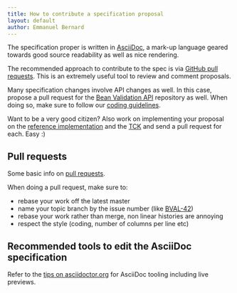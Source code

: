```yaml
---
title: How to contribute a specification proposal
layout: default
author: Emmanuel Bernard
---
```


The specification proper is written in [AsciiDoc](http://www.methods.co.nz/asciidoc/), a mark-up language geared towards good source readability as well as nice rendering.

The recommended approach to contribute to the spec is via
[GitHub pull requests](http://help.github.com/send-pull-requests/).
This is an extremely useful tool to review and comment proposals.

Many specification changes involve API changes as well. In this case, propose a pull
request for the [Bean Validation API](https://github.com/beanvalidation/beanvalidation-api)
repository as well. When doing so, make sure to follow our [coding guidelines](/contribute/coding).

Want to be a very good citizen? Also work on implementing your proposal on the
[reference implementation](https://github.com/hibernate/hibernate-validator) and the
[TCK](https://github.com/beanvalidation/beanvalidation-tck) and send a pull request for each. Easy :)

## Pull requests

Some basic info on [pull requests](http://help.github.com/send-pull-requests/).

When doing a pull request, make sure to:

* rebase your work off the latest master
* name your topic branch by the issue number
  (like [BVAL-42](https://hibernate.onjira.com/browse/BVAL-42))
* rebase your work rather than merge, non linear histories are annoying
* respect the style (coding, number of columns per line etc)

## Recommended tools to edit the AsciiDoc specification

Refer to the [tips on asciidoctor.org](http://asciidoctor.org/docs/editing-asciidoc-with-live-preview/) for AsciiDoc tooling including live previews.
